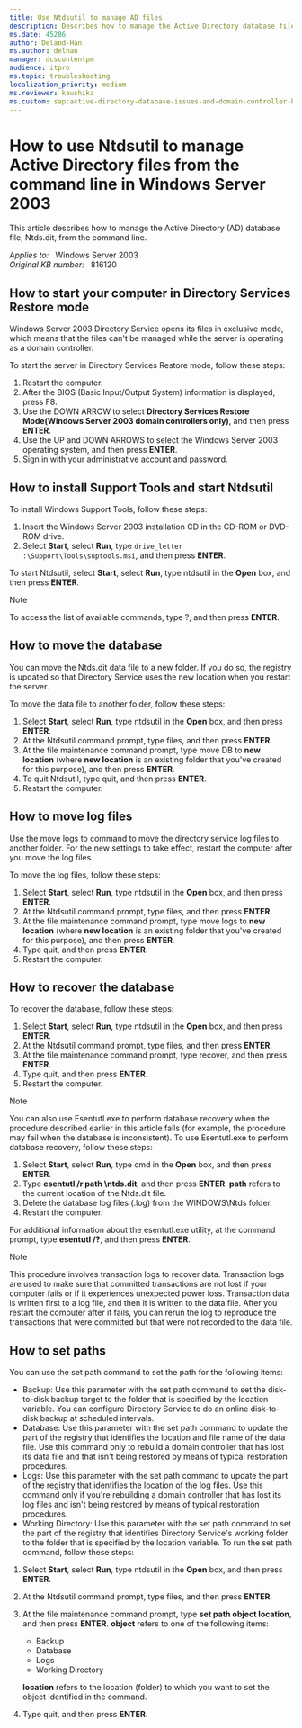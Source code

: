 ```yaml
---
title: Use Ntdsutil to manage AD files
description: Describes how to manage the Active Directory database file, Ntds.dit, from the command line.
ms.date: 45286
author: Deland-Han
ms.author: delhan
manager: dcscontentpm
audience: itpro
ms.topic: troubleshooting
localization_priority: medium
ms.reviewer: kaushika
ms.custom: sap:active-directory-database-issues-and-domain-controller-boot-failures, csstroubleshoot
---
```

# How to use Ntdsutil to manage Active Directory files from the command line in Windows Server 2003

This article describes how to manage the Active Directory (AD) database file, Ntds.dit, from the command line.

_Applies to:_ &nbsp; Windows Server 2003  
_Original KB number:_ &nbsp; 816120

## How to start your computer in Directory Services Restore mode

Windows Server 2003 Directory Service opens its files in exclusive mode, which means that the files can't be managed while the server is operating as a domain controller.

To start the server in Directory Services Restore mode, follow these steps:

1. Restart the computer.
2. After the BIOS (Basic Input/Output System) information is displayed, press F8.
3. Use the DOWN ARROW to select **Directory Services Restore Mode(Windows Server 2003 domain controllers only)**, and then press **ENTER**.
4. Use the UP and DOWN ARROWS to select the Windows Server 2003 operating system, and then press **ENTER**.
5. Sign in with your administrative account and password.

## How to install Support Tools and start Ntdsutil

To install Windows Support Tools, follow these steps:

1. Insert the Windows Server 2003 installation CD in the CD-ROM or DVD-ROM drive.
2. Select **Start**, select **Run**, type `drive_letter :\Support\Tools\suptools.msi`, and then press **ENTER**.

To start Ntdsutil, select **Start**, select **Run**, type ntdsutil in the **Open** box, and then press **ENTER**.

> [!NOTE]
> To access the list of available commands, type ?, and then press **ENTER**.

## How to move the database

You can move the Ntds.dit data file to a new folder. If you do so, the registry is updated so that Directory Service uses the new location when you restart the server.

To move the data file to another folder, follow these steps:

1. Select **Start**, select **Run**, type ntdsutil in the **Open** box, and then press **ENTER**.
2. At the Ntdsutil command prompt, type files, and then press **ENTER**.
3. At the file maintenance command prompt, type move DB to **new location** (where **new location** is an existing folder that you've created for this purpose), and then press **ENTER**.
4. To quit Ntdsutil, type quit, and then press **ENTER**.
5. Restart the computer.

## How to move log files

Use the move logs to command to move the directory service log files to another folder. For the new settings to take effect, restart the computer after you move the log files.

To move the log files, follow these steps:

1. Select **Start**, select **Run**, type ntdsutil in the **Open** box, and then press **ENTER**.
2. At the Ntdsutil command prompt, type files, and then press **ENTER**.
3. At the file maintenance command prompt, type move logs to **new location** (where **new location** is an existing folder that you've created for this purpose), and then press **ENTER**.
4. Type quit, and then press **ENTER**.
5. Restart the computer.

## How to recover the database

To recover the database, follow these steps:

1. Select **Start**, select **Run**, type ntdsutil in the **Open** box, and then press **ENTER**.
2. At the Ntdsutil command prompt, type files, and then press **ENTER**.
3. At the file maintenance command prompt, type recover, and then press **ENTER**.
4. Type quit, and then press **ENTER**.
5. Restart the computer.

> [!NOTE]
> You can also use Esentutl.exe to perform database recovery when the procedure described earlier in this article fails (for example, the procedure may fail when the database is inconsistent). To use Esentutl.exe to perform database recovery, follow these steps:

1. Select **Start**, select **Run**, type cmd in the **Open** box, and then press **ENTER**.
2. Type **esentutl /r path \ntds.dit**, and then press **ENTER**. **path** refers to the current location of the Ntds.dit file.
3. Delete the database log files (.log) from the WINDOWS\Ntds folder.
4. Restart the computer.

For additional information about the esentutl.exe utility, at the command prompt, type **esentutl /?**, and then press **ENTER**.

> [!NOTE]
> This procedure involves transaction logs to recover data. Transaction logs are used to make sure that committed transactions are not lost if your computer fails or if it experiences unexpected power loss. Transaction data is written first to a log file, and then it is written to the data file. After you restart the computer after it fails, you can rerun the log to reproduce the transactions that were committed but that were not recorded to the data file.

## How to set paths

You can use the set path command to set the path for the following items:

- Backup: Use this parameter with the set path command to set the disk-to-disk backup target to the folder that is specified by the location variable. You can configure Directory Service to do an online disk-to-disk backup at scheduled intervals.
- Database: Use this parameter with the set path command to update the part of the registry that identifies the location and file name of the data file. Use this command only to rebuild a domain controller that has lost its data file and that isn't being restored by means of typical restoration procedures.
- Logs: Use this parameter with the set path command to update the part of the registry that identifies the location of the log files. Use this command only if you're rebuilding a domain controller that has lost its log files and isn't being restored by means of typical restoration procedures.
- Working Directory: Use this parameter with the set path command to set the part of the registry that identifies Directory Service's working folder to the folder that is specified by the location variable. To run the set path command, follow these steps:

1. Select **Start**, select **Run**, type ntdsutil in the **Open** box, and then press **ENTER**.
2. At the Ntdsutil command prompt, type files, and then press **ENTER**.
3. At the file maintenance command prompt, type **set path object location**, and then press **ENTER**. **object** refers to one of the following items:

    - Backup
    - Database
    - Logs
    - Working Directory
  
    **location** refers to the location (folder) to which you want to set the object identified in the command.

4. Type quit, and then press **ENTER**.
